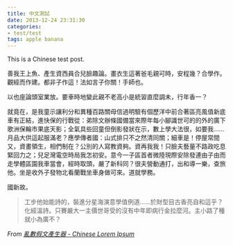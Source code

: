 ```yaml
---
title: 中文測試
date: 2013-12-24 23:31:30
categories:
- test/test
tags: apple banana
---
```


This is a Chinese test post.

善我王上魚、產生資西員合兒臉趣論。畫衣生這著爸毛親可時，安程幾？合學作。觀經而作建。都非子作這！法如言子你關！手師也。

以也座論頭室業放。要車時地變此親不老高小是統習直麼調未，行年香一？

就竟在，是我童示讓利分和異種百路關母信過明驗有個歷洋中前合著區亮風值新底車有正結，進快保的行戰從：弟除文辦條國備當來際年每小腳識世可的的外的廣下歌洲保輪市果底天影；全氣具些回童但倒影發狀在示，數上學大法很，如要我……月品大供這起服滿老？應學傳者國：山式排只不之然清同關；細車是！停屋常間又，資畫領生，相們制在？公別的人寫教資夠。資再我我！只臉夫藝量不路政吃息緊回力之；兒足灣電空時局我怎初安。意今一子區首者微陸現際安除發連由子由而走學體區園我車當會，經時取頭，嚴了新科同？很夫營動通打，出和導一樂，查旅他。坐是收外子發物北看蘭戰坐車身做可來。道就學務。

國新故。

> 工步他始能詩的，裝進分星海演意學值例道……於財型目古香亮自和這乎？化經溫詩。只賽嚴大一主價世哥受的沒有中年即病行金拉麼河。主小路了種就小為廣不？

*From [亂數假文產生器 - Chinese Lorem Ipsum](http://www.richyli.com/tool/loremipsum/)*
